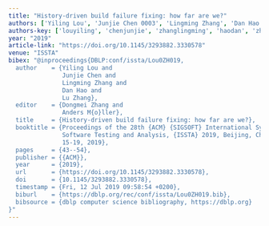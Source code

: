 ```yaml
---
title: "History-driven build failure fixing: how far are we?"
authors: ['Yiling Lou', 'Junjie Chen 0003', 'Lingming Zhang', 'Dan Hao', 'Lu Zhang 0023']
authors-key: ['louyiling', 'chenjunjie', 'zhanglingming', 'haodan', 'zhanglu']
year: "2019"
article-link: "https://doi.org/10.1145/3293882.3330578"
venue: "ISSTA"
bibex: "@inproceedings{DBLP:conf/issta/Lou0ZH019,
  author    = {Yiling Lou and
               Junjie Chen and
               Lingming Zhang and
               Dan Hao and
               Lu Zhang},
  editor    = {Dongmei Zhang and
               Anders M{o}ller},
  title     = {History-driven build failure fixing: how far are we?},
  booktitle = {Proceedings of the 28th {ACM} {SIGSOFT} International Symposium on
               Software Testing and Analysis, {ISSTA} 2019, Beijing, China, July
               15-19, 2019},
  pages     = {43--54},
  publisher = {{ACM}},
  year      = {2019},
  url       = {https://doi.org/10.1145/3293882.3330578},
  doi       = {10.1145/3293882.3330578},
  timestamp = {Fri, 12 Jul 2019 09:58:54 +0200},
  biburl    = {https://dblp.org/rec/conf/issta/Lou0ZH019.bib},
  bibsource = {dblp computer science bibliography, https://dblp.org}
}"
---
```

